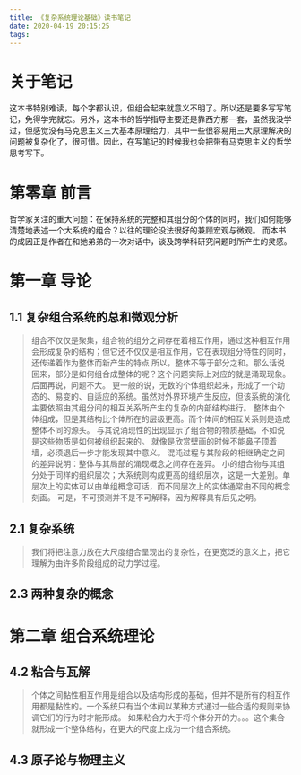 ```yaml
---
title: 《复杂系统理论基础》读书笔记
date: 2020-04-19 20:15:25
tags:
---
```


# 关于笔记
这本书特别难读，每个字都认识，但组合起来就意义不明了。所以还是要多写写笔记，免得学完就忘。另外，这本书的哲学指导主要还是靠西方那一套，虽然我没学过，但感觉没有马克思主义三大基本原理给力，其中一些很容易用三大原理解决的问题被复杂化了，很可惜。因此，在写笔记的时候我也会把带有马克思主义的哲学思考写下。
# 第零章 前言
哲学家关注的重大问题：在保持系统的完整和其组分的个体的同时，我们如何能够清楚地表述一个大系统的组合？以往的理论没法很好的兼顾宏观与微观。
而本书的成因正是作者在和她弟弟的一次对话中，谈及跨学科研究问题时所产生的灵感。

# 第一章 导论
## 1.1 复杂组合系统的总和微观分析
> 组合不仅仅是聚集，组合物的组分之间存在着相互作用，通过这种相互作用会形成复杂的结构；但它还不仅仅是相互作用，它在表现组分特性的同时，还传递着作为整体而新产生的特点
所以，整体不等于部分之和。那么话说回来，部分是如何组合成整体的呢？这个问题实际上对应的就是涌现现象。后面再说，问题不大。
> 更一般的说，无数的个体组织起来，形成了一个动态的、易变的、自适应的系统。虽然对外界环境产生反应，但该系统的演化主要依照由其组分间的相互关系所产生的复杂的内部结构进行。
整体由个体组成，但是其结构比个体所在的层级更高。而个体间的相互关系则是造成整体不同的源头。
>与其说涌现性的出现显示了组合物的物质基础，不如说是这些物质是如何被组织起来的。
就像是欣赏壁画的时候不能鼻子顶着墙，必须退后一步才能发现其中意义。
>混沌过程与其阶段的相继确定之间的差异说明：整体与其局部的涌现概念之间存在差异。
>小的组合物与其组分处于同样的组织层次；大系统则构成更高的组织层次，这是一大差别。单层次上的实体可以由单组概念可话，而不同层次上的实体通常由不同的概念刻画。
>可是，不可预测并不是不可解释，因为解释具有后见之明。
## 2.1 复杂系统
>我们将把注意力放在大尺度组合呈现出的复杂性，在更宽泛的意义上，把它理解为由许多阶段组成的动力学过程。
## 2.3 两种复杂的概念

# 第二章 组合系统理论
## 4.2 粘合与瓦解
>个体之间黏性相互作用是组合以及结构形成的基础，但并不是所有的相互作用都是黏性的。一个系统只有当个体间以某种方式通过一些合适的规则来协调它们的行为时才能形成。
> 如果粘合力大于将个体分开的力。。。这个集合就形成一个整体结构，在更大的尺度上成为一个组合系统。

## 4.3 原子论与物理主义
